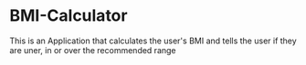 # BMI-Calculator
This is an Application that calculates the user's BMI and tells the user if they are uner, in or over the recommended range 
